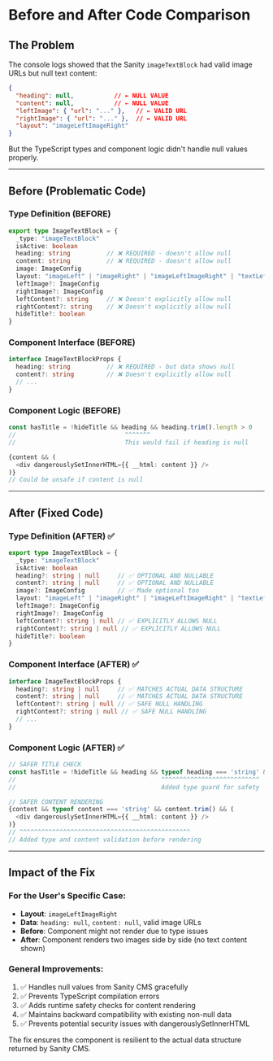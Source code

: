 # Before and After Code Comparison

## The Problem

The console logs showed that the Sanity `imageTextBlock` had valid image URLs but null text content:

```json
{
  "heading": null,           // ← NULL VALUE
  "content": null,           // ← NULL VALUE  
  "leftImage": { "url": "..." },   // ← VALID URL
  "rightImage": { "url": "..." },  // ← VALID URL
  "layout": "imageLeftImageRight"
}
```

But the TypeScript types and component logic didn't handle null values properly.

---

## Before (Problematic Code)

### Type Definition (BEFORE)
```typescript
export type ImageTextBlock = {
  _type: "imageTextBlock"
  isActive: boolean
  heading: string          // ❌ REQUIRED - doesn't allow null
  content: string          // ❌ REQUIRED - doesn't allow null  
  image: ImageConfig
  layout: "imageLeft" | "imageRight" | "imageLeftImageRight" | "textLeftTextRight" | "centerText"
  leftImage?: ImageConfig
  rightImage?: ImageConfig
  leftContent?: string     // ❌ Doesn't explicitly allow null
  rightContent?: string    // ❌ Doesn't explicitly allow null
  hideTitle?: boolean
}
```

### Component Interface (BEFORE)
```typescript
interface ImageTextBlockProps {
  heading: string          // ❌ REQUIRED - but data shows null
  content?: string         // ❌ Doesn't explicitly allow null
  // ...
}
```

### Component Logic (BEFORE)
```typescript
const hasTitle = !hideTitle && heading && heading.trim().length > 0
//                              ^^^^^^^
//                              This would fail if heading is null

{content && (
  <div dangerouslySetInnerHTML={{ __html: content }} />
)}
// Could be unsafe if content is null
```

---

## After (Fixed Code)

### Type Definition (AFTER) ✅
```typescript
export type ImageTextBlock = {
  _type: "imageTextBlock"
  isActive: boolean
  heading?: string | null     // ✅ OPTIONAL AND NULLABLE
  content?: string | null     // ✅ OPTIONAL AND NULLABLE
  image?: ImageConfig         // ✅ Made optional too
  layout: "imageLeft" | "imageRight" | "imageLeftImageRight" | "textLeftTextRight" | "centerText"
  leftImage?: ImageConfig
  rightImage?: ImageConfig
  leftContent?: string | null // ✅ EXPLICITLY ALLOWS NULL
  rightContent?: string | null // ✅ EXPLICITLY ALLOWS NULL
  hideTitle?: boolean
}
```

### Component Interface (AFTER) ✅
```typescript
interface ImageTextBlockProps {
  heading?: string | null     // ✅ MATCHES ACTUAL DATA STRUCTURE
  content?: string | null     // ✅ MATCHES ACTUAL DATA STRUCTURE
  leftContent?: string | null // ✅ SAFE NULL HANDLING
  rightContent?: string | null // ✅ SAFE NULL HANDLING
  // ...
}
```

### Component Logic (AFTER) ✅
```typescript
// SAFER TITLE CHECK
const hasTitle = !hideTitle && heading && typeof heading === 'string' && heading.trim().length > 0
//                                        ^^^^^^^^^^^^^^^^^^^^^^^^^^^
//                                        Added type guard for safety

// SAFER CONTENT RENDERING  
{content && typeof content === 'string' && content.trim() && (
  <div dangerouslySetInnerHTML={{ __html: content }} />
)}
// ^^^^^^^^^^^^^^^^^^^^^^^^^^^^^^^^^^^^^^^^^^^^^^^
// Added type and content validation before rendering
```

---

## Impact of the Fix

### For the User's Specific Case:
- **Layout**: `imageLeftImageRight` 
- **Data**: `heading: null`, `content: null`, valid image URLs
- **Before**: Component might not render due to type issues
- **After**: Component renders two images side by side (no text content shown)

### General Improvements:
1. ✅ Handles null values from Sanity CMS gracefully  
2. ✅ Prevents TypeScript compilation errors
3. ✅ Adds runtime safety checks for content rendering
4. ✅ Maintains backward compatibility with existing non-null data
5. ✅ Prevents potential security issues with dangerouslySetInnerHTML

The fix ensures the component is resilient to the actual data structure returned by Sanity CMS.